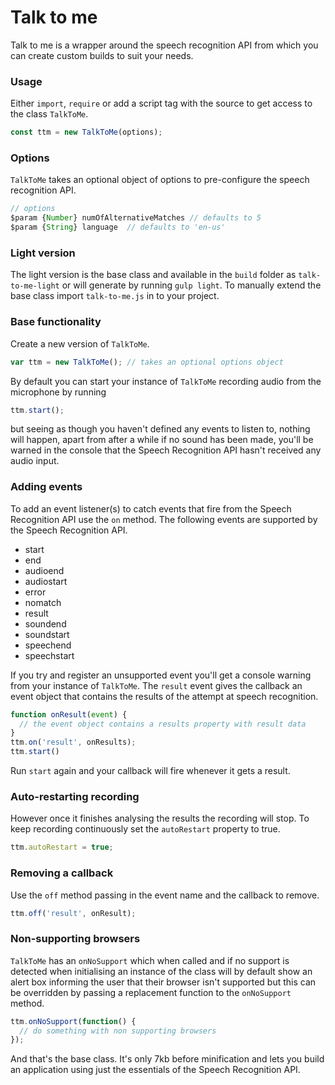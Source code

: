 # Talk to me

Talk to me is a wrapper around the speech recognition API from which you can create custom builds to suit your needs. 

### Usage

Either `import`, `require` or add a script tag with the source to get access to the class `TalkToMe`.

```javascript
const ttm = new TalkToMe(options);
```
### Options

`TalkToMe` takes an optional object of options to pre-configure the speech recognition API.

```javascript
// options
$param {Number} numOfAlternativeMatches // defaults to 5
$param {String} language  // defaults to 'en-us'
```

### Light version

The light version is the base class and available in the `build` folder as `talk-to-me-light` or will generate by running `gulp light`. To manually extend the base class import `talk-to-me.js` in to your project.

### Base functionality

Create a new version of `TalkToMe`.

```javascript
var ttm = new TalkToMe(); // takes an optional options object
```

By default you can start your instance of `TalkToMe` recording audio from the microphone by running
```javascript
ttm.start();
```
but seeing as though you haven't defined any events to listen to, nothing will happen, apart from after a while if no sound has been made, you'll be warned in the console that the Speech Recognition API hasn't received any audio input.

### Adding events

To add an event listener(s) to catch events that fire from the Speech Recognition API use the `on` method. The following events are supported by the Speech Recognition API.

* start
* end
* audioend
* audiostart
* error
* nomatch
* result
* soundend
* soundstart
* speechend
* speechstart

If you try and register an unsupported event you'll get a console warning from your instance of `TalkToMe`. The `result` event gives the callback an event object that contains the results of the attempt at speech recognition.

```javascript
function onResult(event) {
  // the event object contains a results property with result data
}
ttm.on('result', onResults);
ttm.start()
```

Run `start` again and your callback will fire whenever it gets a result. 

### Auto-restarting recording

However once it finishes analysing the results the recording will stop. To keep recording continuously set the `autoRestart` property to true.

```javascript
ttm.autoRestart = true;
```

### Removing a callback
Use the `off` method passing in the event name and the callback to remove.

```javascript
ttm.off('result', onResult);
```

### Non-supporting browsers

`TalkToMe` has an `onNoSupport` which when called and if no support is detected when initialising an instance of the class will by default show an alert box informing the user that their browser isn't supported but this can be overridden by passing a replacement function to the `onNoSupport` method.

```javascript
ttm.onNoSupport(function() {
  // do something with non supporting browsers
});
```

And that's the base class. It's only 7kb before minification and lets you build an application using just the essentials of the Speech Recognition API.

